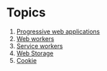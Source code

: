# Topics

1) [Progressive web applications](https://www.youtube.com/watch?v=ZGvq3_e4awY)
2) [Web workers](https://developer.mozilla.org/en-US/docs/Web/API/Web_Workers_API)
3) [Service workers](https://www.youtube.com/watch?v=ksXwaWHCW6k)
4) [Web Storage](https://developer.mozilla.org/en-US/docs/Web/API/Web_Storage_API)
5) [Cookie](https://developer.mozilla.org/en-US/docs/Glossary/Cookie)
